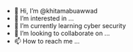 - 👋 Hi, I’m @khitamabuawwad
- 👀 I’m interested in ...
- 🌱 I’m currently learning cyber security
- 💞️ I’m looking to collaborate on ...
- 📫 How to reach me ...

<!---
khitamabuawwad/khitamabuawwad is a ✨ special ✨ repository because its `README.md` (this file) appears on your GitHub profile.
You can click the Preview link to take a look at your changes.
--->
